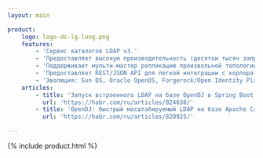```yaml
---
layout: main

product:
    logo: logo-ds-lg-long.png
    features:
        - 'Сервис каталогов LDAP v3.'
        - 'Предоставляет высокую производительность (десятки тысяч запросов в секунду), доступность и масштабируемость для безопасного хранения цифровых учетных данных, организационно штатной структуры организаций и данных приложений.'
        - 'Поддерживает мульти-мастер репликацию произвольной топологии.'
        - 'Предоставляет REST/JSON API для легкой интеграции с корпоративными системами, мобильными приложениями и системами аудио и видеоконференцсвязи.'
        - 'Эволюция: Sun DS, Oracle OpenDS, Forgerock/Open Identity Platform OpenDJ'
    articles:
        - title: 'Запуск встроенного LDAP на базе OpenDJ в Spring Boot приложении'
          url: 'https://habr.com/ru/articles/824630/'
        - title: 'OpenDJ: быстрый масштабируемый LDAP на базе Apache Cassandra'
          url: 'https://habr.com/ru/articles/820925/'

---
```

{% include product.html %}